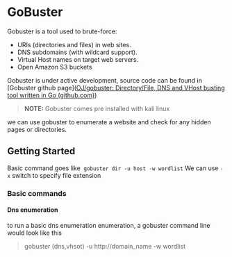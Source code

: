 # GoBuster
Gobuster is a tool used to brute-force:

-   URIs (directories and files) in web sites.
-   DNS subdomains (with wildcard support).
-   Virtual Host names on target web servers.
-   Open Amazon S3 buckets

Gobuster is under active development, source code can be found in [Gobuster github page]([OJ/gobuster: Directory/File, DNS and VHost busting tool written in Go (github.com)](https://github.com/OJ/gobuster)) 

>**NOTE:** Gobuster comes pre installed with kali linux

we can use gobuster to enumerate a website and check for any hidden pages or directories.
## Getting Started
Basic command goes like 
``gobuster dir -u host -w wordlist``
We can use ``-x`` switch to specify file extension
### Basic commands
#### Dns enumeration
to run a basic dns enumeration enumeration, a gobuster command line would look like this 
> gobuster (dns,vhsot) -u http://domain_name -w wordlist